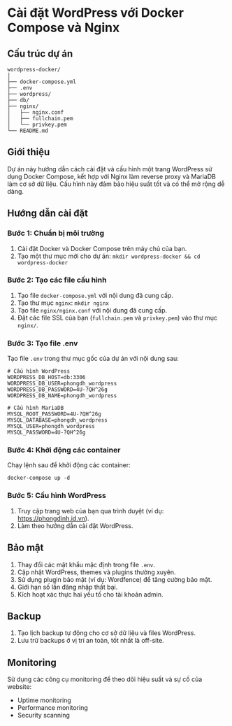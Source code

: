 # Cài đặt WordPress với Docker Compose và Nginx

## Cấu trúc dự án

```
wordpress-docker/
│
├── docker-compose.yml
├── .env
├── wordpress/
├── db/
├── nginx/
│   ├── nginx.conf
│   ├── fullchain.pem
│   └── privkey.pem
└── README.md
```

## Giới thiệu

Dự án này hướng dẫn cách cài đặt và cấu hình một trang WordPress sử dụng Docker Compose, kết hợp với Nginx làm reverse proxy và MariaDB làm cơ sở dữ liệu. Cấu hình này đảm bảo hiệu suất tốt và có thể mở rộng dễ dàng.

## Hướng dẫn cài đặt

### Bước 1: Chuẩn bị môi trường

1. Cài đặt Docker và Docker Compose trên máy chủ của bạn.
2. Tạo một thư mục mới cho dự án: `mkdir wordpress-docker && cd wordpress-docker`

### Bước 2: Tạo các file cấu hình

1. Tạo file `docker-compose.yml` với nội dung đã cung cấp.
2. Tạo thư mục `nginx`: `mkdir nginx`
3. Tạo file `nginx/nginx.conf` với nội dung đã cung cấp.
4. Đặt các file SSL của bạn (`fullchain.pem` và `privkey.pem`) vào thư mục `nginx/`.

### Bước 3: Tạo file .env

Tạo file `.env` trong thư mục gốc của dự án với nội dung sau:

```
# Cấu hình WordPress
WORDPRESS_DB_HOST=db:3306
WORDPRESS_DB_USER=phongdh_wordpress
WORDPRESS_DB_PASSWORD=4U-?QH^26g
WORDPRESS_DB_NAME=phongdh_wordpress

# Cấu hình MariaDB
MYSQL_ROOT_PASSWORD=4U-?QH^26g
MYSQL_DATABASE=phongdh_wordpress
MYSQL_USER=phongdh_wordpress
MYSQL_PASSWORD=4U-?QH^26g
```

### Bước 4: Khởi động các container

Chạy lệnh sau để khởi động các container:

```
docker-compose up -d
```

### Bước 5: Cấu hình WordPress

1. Truy cập trang web của bạn qua trình duyệt (ví dụ: https://phongdinh.id.vn).
2. Làm theo hướng dẫn cài đặt WordPress.


## Bảo mật

1. Thay đổi các mật khẩu mặc định trong file `.env`.
2. Cập nhật WordPress, themes và plugins thường xuyên.
3. Sử dụng plugin bảo mật (ví dụ: Wordfence) để tăng cường bảo mật.
4. Giới hạn số lần đăng nhập thất bại.
5. Kích hoạt xác thực hai yếu tố cho tài khoản admin.

## Backup

1. Tạo lịch backup tự động cho cơ sở dữ liệu và files WordPress.
2. Lưu trữ backups ở vị trí an toàn, tốt nhất là off-site.

## Monitoring

Sử dụng các công cụ monitoring để theo dõi hiệu suất và sự cố của website:
- Uptime monitoring
- Performance monitoring
- Security scanning

